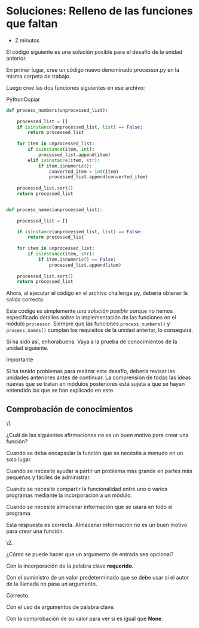 # Soluciones: Relleno de las funciones que faltan

- 2 minutos

El código siguiente es una solución posible para el desafío de la unidad anterior.

En primer lugar, cree un código nuevo denominado processor.py en la misma carpeta de trabajo.

Luego cree las dos funciones siguientes en ese archivo:

PythonCopiar

```python
def process_numbers(unprocessed_list):
    
    processed_list = []
    if isinstance(unprocessed_list, list) == False:
        return processed_list
    
    for item in unprocessed_list:
        if isinstance(item, int):
            processed_list.append(item)
        elif isinstance(item, str):
            if item.isnumeric():
                converted_item = int(item)
                processed_list.append(converted_item)
    
    processed_list.sort()
    return processed_list


def process_names(unprocessed_list):
    
    processed_list = []

    if isinstance(unprocessed_list, list) == False:
        return processed_list
    
    for item in unprocessed_list:
        if isinstance(item, str):
            if item.isnumeric() == False:
                processed_list.append(item)
    
    processed_list.sort()
    return processed_list
```

Ahora, al ejecutar el código en el archivo challenge.py, debería obtener la salida correcta.

Este código es simplemente *una solución posible* porque no hemos especificado detalles sobre la implementación de las funciones en el módulo `processor`. Siempre que las funciones `process_numbers()` y `process_names()` cumplan los requisitos de la unidad anterior, lo conseguirá.

Si ha sido así, enhorabuena. Vaya a la prueba de conocimientos de la unidad siguiente.

 Importante

Si ha tenido problemas para realizar este desafío, debería revisar las unidades anteriores antes de continuar. La comprensión de todas las ideas nuevas que se tratan en módulos posteriores está sujeta a que se hayan entendido las que se han explicado en este.



## Comprobación de conocimientos

\1. 

¿Cuál de las siguientes afirmaciones *no* es un buen motivo para crear una función?



Cuando se deba encapsular la función que se necesita a menudo en un solo lugar.



Cuando se necesite ayudar a partir un problema más grande en partes más pequeñas y fáciles de administrar.



Cuando se necesite compartir la funcionalidad entre uno o varios programas mediante la incorporación a un módulo.



Cuando se necesite almacenar información que se usará en todo el programa.

Esta respuesta es correcta. Almacenar información no es un buen motivo para crear una función.

\2. 

¿Cómo se puede hacer que un argumento de entrada sea opcional?



Con la incorporación de la palabra clave **requerido**.



Con el suministro de un valor predeterminado que se debe usar si el autor de la llamada no pasa un argumento.

Correcto.



Con el uso de argumentos de palabra clave.



Con la comprobación de su valor para ver si es igual que **None**.